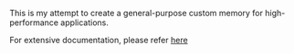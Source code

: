 This is my attempt to create a general-purpose custom memory for high-performance applications.

For extensive documentation, please refer [here](https://ashwinhprasad.github.io/Perfloc)
